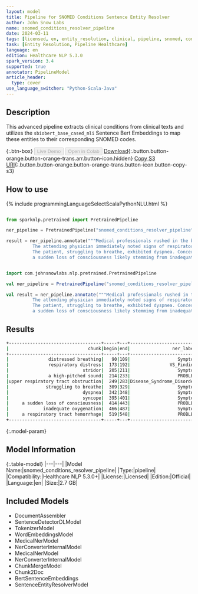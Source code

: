 ```yaml
---
layout: model
title: Pipeline for SNOMED Conditions Sentence Entity Resolver
author: John Snow Labs
name: snomed_conditions_resolver_pipeline
date: 2024-03-11
tags: [licensed, en, entity_resolution, clinical, pipeline, snomed, conditions]
task: [Entity Resolution, Pipeline Healthcare]
language: en
edition: Healthcare NLP 5.3.0
spark_version: 3.4
supported: true
annotator: PipelineModel
article_header:
  type: cover
use_language_switcher: "Python-Scala-Java"
---
```


## Description

This advanced pipeline extracts clinical conditions from clinical texts and utilizes the `sbiobert_base_cased_mli` Sentence Bert Embeddings to map these entities to their corresponding SNOMED codes.

{:.btn-box}
<button class="button button-orange" disabled>Live Demo</button>
<button class="button button-orange" disabled>Open in Colab</button>
[Download](https://s3.amazonaws.com/auxdata.johnsnowlabs.com/clinical/models/snomed_conditions_resolver_pipeline_en_5.3.0_3.4_1710174497124.zip){:.button.button-orange.button-orange-trans.arr.button-icon.hidden}
[Copy S3 URI](s3://auxdata.johnsnowlabs.com/clinical/models/snomed_conditions_resolver_pipeline_en_5.3.0_3.4_1710174497124.zip){:.button.button-orange.button-orange-trans.button-icon.button-copy-s3}

## How to use



<div class="tabs-box" markdown="1">
{% include programmingLanguageSelectScalaPythonNLU.html %}
  
```python

from sparknlp.pretrained import PretrainedPipeline

ner_pipeline = PretrainedPipeline("snomed_conditions_resolver_pipeline", "en", "clinical/models")

result = ner_pipeline.annotate("""Medical professionals rushed in the bustling emergency room to attend to the patient with distressed breathing.
          The attending physician immediately noted signs of respiratory distress, including stridor, a high-pitched sound indicative of upper respiratory tract obstruction.
          The patient, struggling to breathe, exhibited dyspnea. Concern raised when they began experiencing syncope,
          a sudden loss of consciousness likely stemming from inadequate oxygenation. Further examination revealed a respiratory tract hemorrhage.""")

```
```scala

import com.johnsnowlabs.nlp.pretrained.PretrainedPipeline

val ner_pipeline = PretrainedPipeline("snomed_conditions_resolver_pipeline", "en", "clinical/models")

val result = ner_pipeline.annotate("""Medical professionals rushed in the bustling emergency room to attend to the patient with distressed breathing.
          The attending physician immediately noted signs of respiratory distress, including stridor, a high-pitched sound indicative of upper respiratory tract obstruction.
          The patient, struggling to breathe, exhibited dyspnea. Concern raised when they began experiencing syncope,
          a sudden loss of consciousness likely stemming from inadequate oxygenation. Further examination revealed a respiratory tract hemorrhage.""")

```
</div>

## Results

```bash
+-----------------------------------+-----+---+-------------------------+---------+-----------------------------------+------------------------------------------------------------+------------------------------------------------------------+
|                              chunk|begin|end|                ner_label|     code|                        description|                                                   all_codes|                                                 resolutions|
+-----------------------------------+-----+---+-------------------------+---------+-----------------------------------+------------------------------------------------------------+------------------------------------------------------------+
|               distressed breathing|   90|109|                  Symptom|271825005|               distressed breathing|271825005:::230145002:::386813002:::248585001:::47653008:...|distressed breathing:::difficulty breathing:::breathing a...|
|               respiratory distress|  173|192|               VS_Finding|271825005|               respiratory distress|271825005:::418092006:::75483001:::373895009:::230145002:...|respiratory distress:::respiratory tract congestion:::pai...|
|                            stridor|  205|211|                  Symptom| 70407001|                            stridor|70407001:::301826004:::58596002:::301287002:::307487006::...|stridor:::intermittent stridor:::inhalatory stridor:::exp...|
|               a high-pitched sound|  214|233|                  PROBLEM| 51406002|                 high pitched voice|51406002:::300211002:::271661003:::405495005:::23292001::...|high pitched voice:::responds to high frequency sounds:::...|
|upper respiratory tract obstruction|  249|283|Disease_Syndrome_Disorder| 68372009|upper respiratory tract obstruction|68372009:::79688008:::73342002:::301252002:::201060008:::...|upper respiratory tract obstruction:::respiratory obstruc...|
|              struggling to breathe|  309|329|                  Symptom|289105003|   difficulty controlling breathing|289105003:::230145002:::289116005:::386813002:::271825005...|difficulty controlling breathing:::difficulty breathing::...|
|                            dyspnea|  342|348|                  Symptom|267036007|                            dyspnea|267036007:::60845006:::25209001:::34560001:::59265000:::8...|dyspnea:::exertional dyspnea:::inspiratory dyspnea:::expi...|
|                            syncope|  395|401|                  Symptom|271594007|                            syncope|271594007:::234167006:::90129003:::445535007:::31457007::...|syncope:::situational syncope:::tussive syncope:::witness...|
|     a sudden loss of consciousness|  414|443|                  PROBLEM| 32834005|        brief loss of consciousness|32834005:::40863000:::7862002:::15203004:::419045004:::27...|brief loss of consciousness:::moderate loss of consciousn...|
|             inadequate oxygenation|  466|487|                  Symptom|238161004|           impaired oxygen delivery|238161004:::70944005:::238162006:::123826004:::238160003:...|impaired oxygen delivery:::impaired gas exchange:::impair...|
|     a respiratory tract hemorrhage|  519|548|                  PROBLEM| 95431003|       respiratory tract hemorrhage|95431003:::233783005:::405541003:::78144005:::276543004::...|respiratory tract hemorrhage:::tracheal hemorrhage:::bron...|
+-----------------------------------+-----+---+-------------------------+---------+-----------------------------------+------------------------------------------------------------+------------------------------------------------------------+
```

{:.model-param}
## Model Information

{:.table-model}
|---|---|
|Model Name:|snomed_conditions_resolver_pipeline|
|Type:|pipeline|
|Compatibility:|Healthcare NLP 5.3.0+|
|License:|Licensed|
|Edition:|Official|
|Language:|en|
|Size:|2.7 GB|

## Included Models

- DocumentAssembler
- SentenceDetectorDLModel
- TokenizerModel
- WordEmbeddingsModel
- MedicalNerModel
- NerConverterInternalModel
- MedicalNerModel
- NerConverterInternalModel
- ChunkMergeModel
- Chunk2Doc
- BertSentenceEmbeddings
- SentenceEntityResolverModel
